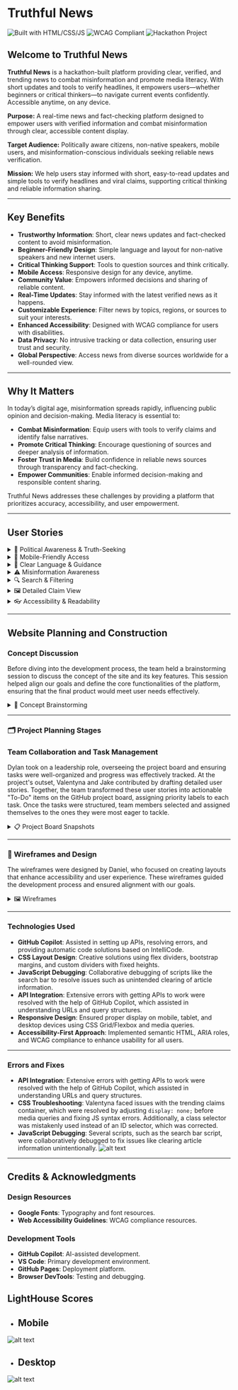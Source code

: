 ﻿# Truthful News

![Built with HTML/CSS/JS](https://img.shields.io/badge/Built%20with-HTML%2FCSS%2FJS-blue)
![WCAG Compliant](https://img.shields.io/badge/WCAG-Compliant-brightgreen)
![Hackathon Project](https://img.shields.io/badge/Hackathon-Project-orange)

## Welcome to Truthful News
**Truthful News** is a hackathon-built platform providing clear, verified, and trending news to combat misinformation and promote media literacy. With short updates and tools to verify headlines, it empowers users—whether beginners or critical thinkers—to navigate current events confidently. Accessible anytime, on any device.

**Purpose:** A real-time news and fact-checking platform designed to empower users with verified information and combat misinformation through clear, accessible content display.

**Target Audience:** Politically aware citizens, non-native speakers, mobile users, and misinformation-conscious individuals seeking reliable news verification.

**Mission:** We help users stay informed with short, easy-to-read updates and simple tools to verify headlines and viral claims, supporting critical thinking and reliable information sharing.

---

## Key Benefits

- **Trustworthy Information**: Short, clear news updates and fact-checked content to avoid misinformation.
- **Beginner-Friendly Design**: Simple language and layout for non-native speakers and new internet users.
- **Critical Thinking Support**: Tools to question sources and think critically.
- **Mobile Access**: Responsive design for any device, anytime.
- **Community Value**: Empowers informed decisions and sharing of reliable content.
- **Real-Time Updates**: Stay informed with the latest verified news as it happens.
- **Customizable Experience**: Filter news by topics, regions, or sources to suit your interests.
- **Enhanced Accessibility**: Designed with WCAG compliance for users with disabilities.
- **Data Privacy**: No intrusive tracking or data collection, ensuring user trust and security.
- **Global Perspective**: Access news from diverse sources worldwide for a well-rounded view.

---

## Why It Matters

In today’s digital age, misinformation spreads rapidly, influencing public opinion and decision-making. Media literacy is essential to:

- **Combat Misinformation**: Equip users with tools to verify claims and identify false narratives.
- **Promote Critical Thinking**: Encourage questioning of sources and deeper analysis of information.
- **Foster Trust in Media**: Build confidence in reliable news sources through transparency and fact-checking.
- **Empower Communities**: Enable informed decision-making and responsible content sharing.

Truthful News addresses these challenges by providing a platform that prioritizes accuracy, accessibility, and user empowerment.

---

## User Stories

<details>
<summary>🧠 Political Awareness & Truth-Seeking</summary>

As a politically aware user, I want to compare multiple sources and see fact-checks with timestamps so that I can judge credibility and spot manipulation.

**Tasks**
- Create a fact-check section with claim, verdict, and source link.
- Add a timestamp to each fact-check.
- Build a layout that shows multiple headlines side-by-side.

**Features to Implement**
- HTML structure for fact-check cards.
- JavaScript to fetch and display data from a fact-check API.
- CSS grid or flexbox for side-by-side comparison.

</details>

<details>
<summary>📱 Mobile-Friendly Access</summary>

As a mobile user, I want the site to work well on my phone so that I can read and verify facts wherever I am.

**Tasks**
- Use media queries to adjust layout for small screens.
- Test buttons and text fields for touch usability.
- Ensure images and cards resize properly.

**Features to Implement**
- Responsive CSS with @media rules.
- Mobile-first layout using Flexbox or Grid.
- Scalable font sizes and tap-friendly buttons.

</details>

<details>
<summary>🧾 Clear Language & Guidance</summary>

As a non-native speaker or beginner, I want simple instructions and clear language so that I can understand how to use the site and trust the content.

**Tasks**
- Write a short intro and “How to Use” section.
- Use plain English in all headlines and fact-checks.
- Add tooltips or icons for extra help.

**Features to Implement**
- HTML sections for instructions and help.
- CSS styling for readability (font size, spacing).
- JavaScript tooltips or collapsible help boxes.

</details>

<details>
<summary>⚠️ Misinformation Awareness</summary>

As a concerned citizen, I want to know when fake news is trending so that I can avoid sharing harmful content that could mislead others.

**Tasks**
- Create a “Trending Claims” alert box.
- Highlight claims flagged as false or misleading.
- Add a share button for verified content.

**Features to Implement**
- JavaScript to fetch trending claims from an API.
- CSS styling for alert boxes and badges (e.g., “False”, “Verified”).
- HTML buttons with navigator.share() or copy-to-clipboard.

</details>

<details>
<summary>🔍 Search & Filtering</summary>

As a user, I want to search for specific claims or topics so I can find relevant information quickly.

**Acceptance Criteria**
- Search bar accepts input and returns matching results.
- Results highlight matching keywords.
- Optional autocomplete or recent searches.
- Works on desktop and mobile.

**Tasks**
- Build search bar component.
- Add JS logic to filter or fetch results.
- Highlight matches in result text.
- Implement autocomplete (optional).

</details>

<details>
<summary>🖼️ Detailed Claim View</summary>

As a user, I want to click on a claim and view full details so I can understand the context and verification process.

**Acceptance Criteria**
- Detail page shows full claim, verdict, source, and timestamp.
- Related claims are listed below.
- Share button and permalink are available.
- Navigation back to main feed is clear.

**Tasks**
- Build claim detail page or modal.
- Add related claims section.
- Implement share and permalink logic.
- Add breadcrumb or back button.

</details>

<details>
<summary>👓 Accessibility & Readability</summary>

As a visually sensitive user, I want clear contrast and readable fonts so I can comfortably consume content.

**Acceptance Criteria**
- Font sizes and spacing support readability.
- ARIA labels and semantic tags are present.
- Hamburger menu or simple navigation bar is available.

**Tasks**
- Style fonts and spacing for readability.
- Add ARIA labels and semantic tags.
- Implement navigation bar.

</details>

---

## Website Planning and Construction

### Concept Discussion

Before diving into the development process, the team held a brainstorming session to discuss the concept of the site and its key features. This session helped align our goals and define the core functionalities of the platform, ensuring that the final product would meet user needs effectively.

<details>
<summary>🧠 Concept Brainstorming</summary>

- **Concept Overview**: The site would serve as a real-time news and fact-checking platform, focusing on accessibility, reliability, and user engagement.
- **Key Features Discussed**:
  - Trending news updates.
  - Fact-checking tools for viral claims.
  - Mobile-first design for accessibility.
  - Tools to promote critical thinking and media literacy.

![Concept Brainstorming](assets/Readme-images/concept.png)

</details>

---

### 🗂️ Project Planning Stages

### Team Collaboration and Task Management

Dylan took on a leadership role, overseeing the project board and ensuring tasks were well-organized and progress was effectively tracked. At the project's outset, Valentyna and Jake contributed by drafting detailed user stories. Together, the team transformed these user stories into actionable "To-Do" items on the GitHub project board, assigning priority labels to each task. Once the tasks were structured, team members selected and assigned themselves to the ones they were most eager to tackle.

<details>
<summary>📋 Project Board Snapshots</summary>

- **First Day**: Initial planning and task assignment.
  ![Project Board - Day 1](assets/Readme-images/image.png)
- **Third Day**: Significant progress with an MVP ready and work on additional features underway.
  ![Project Board - Day 3](assets/Readme-images/image-1.png)
- **Later Progress**: Continued refinement and feature development.
  ![Project Board - Later Progress](assets/Readme-images/image-2.png)

</details>

---

### 🎨 Wireframes and Design

The wireframes were designed by Daniel, who focused on creating layouts that enhance accessibility and user experience. These wireframes guided the development process and ensured alignment with our goals.

<details>
<summary>🖼️ Wireframes</summary>

- **Wireframe 1**: Initial layout concept for the homepage, focusing on navigation and content placement.
  ![Wireframe 1](assets/Readme-images/wireframe.png)
- **Wireframe 2**: Detailed design for the fact-checking section, emphasizing user interaction and clarity.
  ![Wireframe 2](assets/Readme-images/wireframe2.png)
- **Wireframe 3**: Mobile-first design showcasing responsive elements and simplified navigation.
  ![Wireframe 3](assets/Readme-images/wireframe3.png)

</details>

---

### Technologies Used

- **GitHub Copilot**: Assisted in setting up APIs, resolving errors, and providing automatic code solutions based on IntelliCode.
- **CSS Layout Design**: Creative solutions using flex dividers, bootstrap margins, and custom dividers with fixed heights.
- **JavaScript Debugging**: Collaborative debugging of scripts like the search bar to resolve issues such as unintended clearing of article information.
- **API Integration**: Extensive errors with getting APIs to work were resolved with the help of GitHub Copilot, which assisted in understanding URLs and query structures.
- **Responsive Design**: Ensured proper display on mobile, tablet, and desktop devices using CSS Grid/Flexbox and media queries.
- **Accessibility-First Approach**: Implemented semantic HTML, ARIA roles, and WCAG compliance to enhance usability for all users.

---

### Errors and Fixes

- **API Integration**: Extensive errors with getting APIs to work were resolved with the help of GitHub Copilot, which assisted in understanding URLs and query structures.
- **CSS Troubleshooting**: Valentyna faced issues with the trending claims container, which were resolved by adjusting `display: none;` before media queries and fixing JS syntax errors. Additionally, a class selector was mistakenly used instead of an ID selector, which was corrected.
- **JavaScript Debugging**: Several scripts, such as the search bar script, were collaboratively debugged to fix issues like clearing article information unintentionally.
![alt text](assets/Readme-images/image-3.png)
---

## Credits & Acknowledgments

### Design Resources
- **Google Fonts**: Typography and font resources.
- **Web Accessibility Guidelines**: WCAG compliance resources.

### Development Tools
- **GitHub Copilot**: AI-assisted development.
- **VS Code**: Primary development environment.
- **GitHub Pages**: Deployment platform.
- **Browser DevTools**: Testing and debugging.

## LightHouse Scores
- ## Mobile
![alt text](assets/Readme-images/image-7.png)

- ## Desktop
![alt text](assets/Readme-images/desktopLH.png)